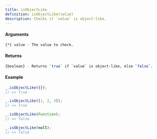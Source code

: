 ```yaml
---
title: isObjectLike
definition: isObjectLike(value)
description: Checks if `value` is object-like.
---
```



#### Arguments


```bash
{*} value - The value to check.
```


#### Returns


```bash
{boolean} - Returns `true` if `value` is object-like, else `false`.
```


#### Example


```ts
_.isObjectLike({});
// => true

_.isObjectLike([1, 2, 3]);
// => true

_.isObjectLike(Function);
// => false

_.isObjectLike(null);
// => false
```